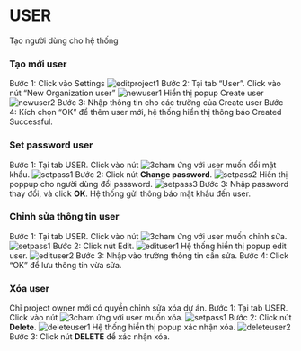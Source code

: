 # USER
Tạo người dùng cho hệ thống
###	Tạo mới user
Bước 1:	Click vào Settings
![editproject1](https://user-images.githubusercontent.com/105435351/198542962-561f6562-2d76-4583-9b93-376b476493b8.png)
Bước 2:	Tại tab “User”. Click vào nút “New Organization user”
![newuser1](https://user-images.githubusercontent.com/105435351/198698408-eb0d17e1-7f35-48c5-b15b-d7ef8af83281.png)
Hiển thị popup Create user
![newuser2](https://user-images.githubusercontent.com/105435351/198698413-4106d352-ce9c-4548-b08f-7849864be1d4.png)
Bước 3:	Nhập thông tin cho các trường của Create user
Bước 4:	Kích chọn “OK” để thêm user mới, hệ thống hiển thị thông báo Created Successful.

### Set password user
Bước 1:	Tại tab USER. Click vào nút ![3cham](https://user-images.githubusercontent.com/105435351/197490871-756491bf-bdbc-460f-9a51-9b27ed4240c7.png)  ứng với user muốn đổi mật khẩu.
![setpass1](https://user-images.githubusercontent.com/105435351/198698414-d56acbfb-c97c-4771-b62f-7e5f42c1d444.png)
Bước 2:	Click nút **Change password**.
![setpass2](https://user-images.githubusercontent.com/105435351/198698416-9d612d0b-d294-439a-bded-8d7c8028aed4.png)
Hiển thị poppup cho người dùng đổi password. 
![setpass3](https://user-images.githubusercontent.com/105435351/198698423-52bf3c27-6ddf-4f1b-8055-484f34adfc12.png)
Bước 3:	Nhập password thay đổi, và click **OK**. Hệ thống gửi thông báo mật khẩu đến user.

### Chỉnh sửa thông tin user
Bước 1:	Tại tab USER. Click vào nút ![3cham](https://user-images.githubusercontent.com/105435351/197490871-756491bf-bdbc-460f-9a51-9b27ed4240c7.png)  ứng với user muốn chỉnh sửa.
![setpass1](https://user-images.githubusercontent.com/105435351/198698414-d56acbfb-c97c-4771-b62f-7e5f42c1d444.png)
Bước 2:	Click nút Edit.
![edituser1](https://user-images.githubusercontent.com/105435351/198698402-3b76d2dc-bf31-4df9-a71d-4627d1f8a874.png)
Hệ thống hiển thị popup edit user.
![edituser2](https://user-images.githubusercontent.com/105435351/198698406-26355136-1908-45d8-aa09-5f6f9ba9a2ec.png)
Bước 3:	Nhập vào trường thông tin cần sửa.
Bước 4:	Click “OK” để lưu thông tin vừa sửa.

### Xóa user
Chỉ project owner mới có quyền chỉnh sửa xóa dự án.
Bước 1:	Tại tab USER. Click vào nút ![3cham](https://user-images.githubusercontent.com/105435351/197490871-756491bf-bdbc-460f-9a51-9b27ed4240c7.png)  ứng với user muốn xóa.
![setpass1](https://user-images.githubusercontent.com/105435351/198698414-d56acbfb-c97c-4771-b62f-7e5f42c1d444.png)
Bước 2:	Click nút **Delete**.
![deleteuser1](https://user-images.githubusercontent.com/105435351/198698426-47dfb42e-01af-4a1b-91bc-761b65c0d490.png)
Hệ thống hiển thị popup xác nhận xóa.
![deleteuser2](https://user-images.githubusercontent.com/105435351/198698431-b99c0eb0-ae52-4cff-9a89-c3bed533db01.png)
Bước 3:	Click nút **DELETE** để xác nhận xóa.
